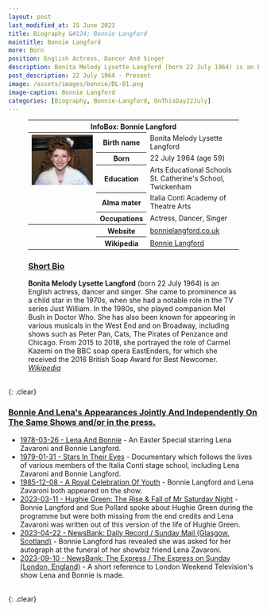 ```yaml
---
layout: post
last_modified_at: 15 June 2023
title: Biography &#124; Bonnie Langford
maintitle: Bonnie Langford
more: Born
position: English Actress, Dancer And Singer
description: Bonita Melody Lysette Langford (born 22 July 1964) is an English actress, dancer and singer. She came to prominence as a child star in the 1970s, when she had a notable role in the TV series Just William. In the 1980s, she played companion Mel Bush in Doctor Who. She has also been known for appearing in various musicals in the West End and on Broadway, including shows such as Peter Pan, Cats, The Pirates of Penzance and Chicago. From 2015 to 2018, she portrayed the role of Carmel Kazemi on the BBC soap opera EastEnders, for which she received the 2016 British Soap Award for Best Newcomer.
post_description: 22 July 1964 - Present
image: /assets/images/bonnie/BL-01.png
image-caption: Bonnie Langford
categories: [Biography, Bonnie-Langford, OnThisDay22July]
---
```


<figure class="fig3">
<table>
<tr><th colspan="3">InfoBox: Bonnie Langford</th></tr>
<tr>
<th rowspan="6" class="top"><a href="/assets/images/bonnie/BL-01.png"><img src="/assets/images/bonnie/BL-01.png" class="full-width zoom-in" /></a></th>
</tr>
<tr><th style="width:20%;">Birth name</th><td>Bonita Melody Lysette Langford</td></tr>
<tr><th>Born</th><td>22 July 1964 (age 59)</td></tr>
<tr><th>Education</th><td>	Arts Educational Schools St. Catherine's School, Twickenham</td></tr>
<tr><th>Alma mater</th><td>	Italia Conti Academy of Theatre Arts</td></tr>
<tr><th>Occupations</th><td>Actress, Dancer, Singer</td></tr>
<tr class="split"><th rowspan="2"></th><th>Website</th><td><a class="external-link" href="https://www.bonnielangford.co.uk/">bonnielangford.co.uk</a></td></tr>
<tr><th>Wikipedia</th><td><a class="external-link" href="https://en.wikipedia.org/wiki/Bonnie_Langford">Bonnie Langford</a></td></tr>
</table>
</figure>

<figure class="fig3">
<h3 id="bio"><a href="#bio">Short Bio</a></h3>
<strong>Bonita Melody Lysette Langford</strong> (born 22 July 1964) is an English actress, dancer and singer. She came to prominence as a child star in the 1970s, when she had a notable role in the TV series Just William. In the 1980s, she played companion Mel Bush in Doctor Who. She has also been known for appearing in various musicals in the West End and on Broadway, including shows such as Peter Pan, Cats, The Pirates of Penzance and Chicago. From 2015 to 2018, she portrayed the role of Carmel Kazemi on the BBC soap opera EastEnders, for which she received the 2016 British Soap Award for Best Newcomer.
<cite><a class="external-link" href="https://en.wikipedia.org/wiki/Bonnie_Langford">Wikipedia</a></cite>
</figure>

<br />{: .clear}

<h3 id="bonnie"><a href="#bonnie">Bonnie And Lena's Appearances Jointly And Independently On The Same Shows and/or in the press.</a></h3>

* [1978-03-26 - Lena And Bonnie](/1978-03-26-lena-and-bonnie) - An Easter Special starring Lena Zavaroni and Bonnie Langford.
* [1979-01-31 - Stars In Their Eyes](/1979-01-31-stars-in-their-eyes) - Documentary which follows the lives of various members of the Italia Conti stage school, including Lena Zavaroni and Bonnie Langford.
* [1985-12-08 - A Royal Celebration Of Youth](/1985-12-08-a-royal-celebration-of-youth) - Bonnie Langford and Lena Zavaroni both appeared on the show.
* [2023-03-11 - Hughie Green: The Rise & Fall of Mr Saturday Night](/2023-03-11-hughie-green-the-rise-fall-of-mr-saturday-night) - Bonnie Langford and Sue Pollard spoke about Hughie Green during the programme but were both missing from the end credits and Lena Zavaroni was written out of this version of the life of Hughie Green.
* [2023-04-22 - NewsBank: Daily Record / Sunday Mail (Glasgow, Scotland)](/2023-04-22-Newsbank) - Bonnie Langford has revealed she was asked for her autograph at the funeral of her showbiz friend Lena Zavaroni.
* [2023-09-10 - NewsBank: The Express / The Express on Sunday (London, England)](/2023-09-10-Newsbank) - A short reference to London Weekend Television's show Lena and Bonnie is made.

<br />{: .clear}

<style>
@media screen and (orientation:portrait) {.top {vertical-align:top;}}
</style>

